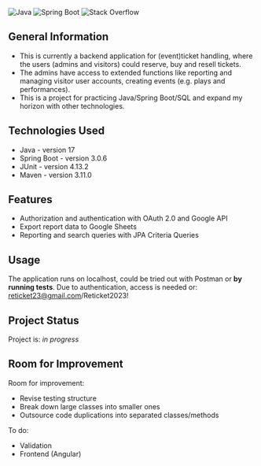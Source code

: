 ![Java](https://img.shields.io/badge/java-%23ED8B00.svg?style=for-the-badge&logo=openjdk&logoColor=white) 
![Spring Boot](https://img.shields.io/badge/Spring_Boot-F2F4F9?style=for-the-badge&logo=spring-boot)
![Stack Overflow](https://img.shields.io/badge/-Stackoverflow-FE7A16?style=for-the-badge&logo=stack-overflow&logoColor=white)


## General Information
- This is currently a backend application for (event)ticket handling, where the users (admins and visitors) could reserve, buy and resell tickets.
- The admins have access to extended functions like reporting and managing visitor user accounts, creating events (e.g. plays and performances).
- This is a project for practicing Java/Spring Boot/SQL and expand my horizon with other technologies.

## Technologies Used
- Java - version 17
- Spring Boot - version 3.0.6
- JUnit - version 4.13.2
- Maven - version 3.11.0

## Features
- Authorization and authentication with OAuth 2.0 and Google API
- Export report data to Google Sheets
- Reporting and search queries with JPA Criteria Queries

## Usage
The application runs on localhost, could be tried out with Postman or **by running tests**. 
Due to authentication, access is needed or: reticket23@gmail.com/Reticket2023!

## Project Status
Project is: _in progress_ 

## Room for Improvement

Room for improvement:
- Revise testing structure
- Break down large classes into smaller ones
- Outsource code duplications into separated classes/methods

To do:
- Validation
- Frontend (Angular)





